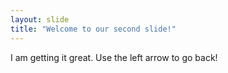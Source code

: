 ```yaml
---
layout: slide
title: "Welcome to our second slide!"
---
```

I am getting it great.
Use the left arrow to go back!
